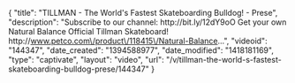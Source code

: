 {
    "title": "TILLMAN - The World's Fastest Skateboarding Bulldog! - Prese",
    "description": "Subscribe to our channel: http:\/\/bit.ly\/12dY9oO Get your own Natural Balance Official Tillman Skateboard! http:\/\/www.petco.com\/product\/118415\/Natural-Balance...",
    "videoid": "144347",
    "date_created": "1394588977",
    "date_modified": "1418181169",
    "type": "captivate",
    "layout": "video",
    "url": "\/v\/tillman-the-world-s-fastest-skateboarding-bulldog-prese\/144347"
}